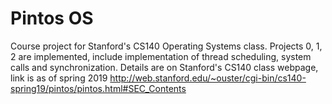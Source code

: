 # Pintos OS 

Course project for Stanford's CS140 Operating Systems class. Projects 0, 1, 2 are implemented, include implementation of thread scheduling, system calls and synchronization. Details are on Stanford's CS140 class webpage, link is as of spring 2019 http://web.stanford.edu/~ouster/cgi-bin/cs140-spring19/pintos/pintos.html#SEC_Contents

